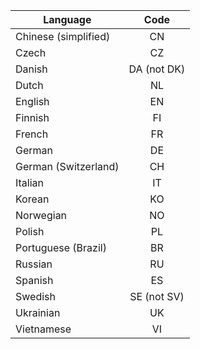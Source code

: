 <!-- markdownlint-disable-file MD041 -->
| Language | Code |
|---|:-:|
| Chinese (simplified) | CN |
| Czech | CZ |
| Danish | DA (not DK) |
| Dutch | NL |
| English | EN |
| Finnish | FI |
| French | FR |
| German | DE |
| German (Switzerland) | CH |
| Italian | IT |
| Korean | KO |
| Norwegian | NO |
| Polish | PL |
| Portuguese (Brazil) | BR |
| Russian | RU |
| Spanish | ES |
| Swedish | SE (not SV) |
| Ukrainian | UK |
| Vietnamese | VI |

